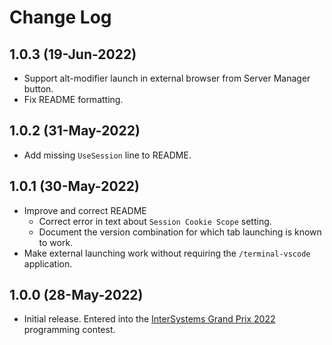 # Change Log

## 1.0.3 (19-Jun-2022)
* Support alt-modifier launch in external browser from Server Manager button.
* Fix README formatting.

## 1.0.2 (31-May-2022)
* Add missing `UseSession` line to README.

## 1.0.1 (30-May-2022)
* Improve and correct README
  * Correct error in text about `Session Cookie Scope` setting.
  * Document the version combination for which tab launching is known to work.
* Make external launching work without requiring the `/terminal-vscode` application.

## 1.0.0 (28-May-2022)
* Initial release. Entered into the [InterSystems Grand Prix 2022](https://openexchange.intersystems.com/contest/23) programming contest.
